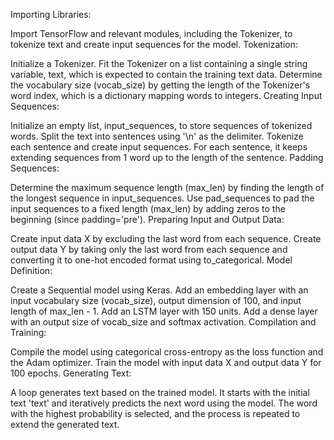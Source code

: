Importing Libraries:

Import TensorFlow and relevant modules, including the Tokenizer, to tokenize text and create input sequences for the model.
Tokenization:

Initialize a Tokenizer.
Fit the Tokenizer on a list containing a single string variable, text, which is expected to contain the training text data.
Determine the vocabulary size (vocab_size) by getting the length of the Tokenizer's word index, which is a dictionary mapping words to integers.
Creating Input Sequences:

Initialize an empty list, input_sequences, to store sequences of tokenized words.
Split the text into sentences using '\n' as the delimiter.
Tokenize each sentence and create input sequences. For each sentence, it keeps extending sequences from 1 word up to the length of the sentence.
Padding Sequences:

Determine the maximum sequence length (max_len) by finding the length of the longest sequence in input_sequences.
Use pad_sequences to pad the input sequences to a fixed length (max_len) by adding zeros to the beginning (since padding='pre').
Preparing Input and Output Data:

Create input data X by excluding the last word from each sequence.
Create output data Y by taking only the last word from each sequence and converting it to one-hot encoded format using to_categorical.
Model Definition:

Create a Sequential model using Keras.
Add an embedding layer with an input vocabulary size (vocab_size), output dimension of 100, and input length of max_len - 1.
Add an LSTM layer with 150 units.
Add a dense layer with an output size of vocab_size and softmax activation.
Compilation and Training:

Compile the model using categorical cross-entropy as the loss function and the Adam optimizer.
Train the model with input data X and output data Y for 100 epochs.
Generating Text:

A loop generates text based on the trained model. It starts with the initial text 'text' and iteratively predicts the next word using the model.
The word with the highest probability is selected, and the process is repeated to extend the generated text.
